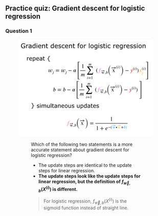 ## Practice quiz: Gradient descent for logistic regression

### Question 1

<figure>
    <img src="./images/4.png">
<figure>

Which of the following two statements is a more accurate statement about gradient descent for logistic regression?

- The update steps are identical to the update steps for linear regression.
- **The update steps look like the update steps for linear regression, but the definition of $f_{\vec{w},b}(X^{(i)})$ is different.**

> For logistic regression, $f_{\vec{w},b}(X^{(i)})$ is the sigmoid function instead of straight line.
